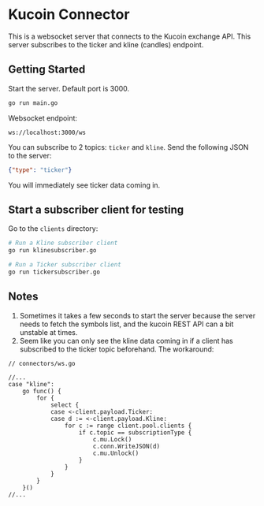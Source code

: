# Kucoin Connector

This is a websocket server that connects to the Kucoin exchange API. This server subscribes to the ticker and kline (candles) endpoint.

## Getting Started

Start the server. Default port is 3000.
 ```bash
 go run main.go
 ```

Websocket endpoint: 
```
ws://localhost:3000/ws
```

You can subscribe to 2 topics: `ticker` and `kline`. Send the following JSON to the server:
```json
{"type": "ticker"}
```
You will immediately see ticker data coming in.

## Start a subscriber client for testing
Go to the `clients` directory:
```bash
# Run a Kline subscriber client
go run klinesubscriber.go

# Run a Ticker subscriber client
go run tickersubscriber.go
```

## Notes 
1. Sometimes it takes a few seconds to start the server because the server needs to fetch the symbols list, and the kucoin REST API can a bit unstable at times.
2. Seem like you can only see the kline data coming in if a client has subscribed to the ticker topic beforehand. The workaround:
```golang
// connectors/ws.go

//...
case "kline":
	go func() {
		for {
			select {
			case <-client.payload.Ticker:
			case d := <-client.payload.Kline:
				for c := range client.pool.clients {
					if c.topic == subscriptionType {
						c.mu.Lock()
						c.conn.WriteJSON(d)
						c.mu.Unlock()
					}
				}
			}
		}
	}()
//...
```


